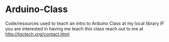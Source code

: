 # Arduino-Class
Code/resources used to teach an intro to Arduino Class at my local library 
IF you are interested in having me teach this class reach out to me at http://tgctech.org/contact.html




